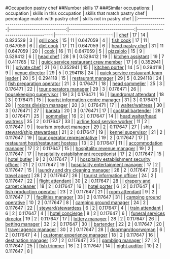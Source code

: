 #Occupation pastry chef
##Number skills 17
###Similar occupations:
| occupation                                                                                  |   skills in this occupation |   skills that match pastry chef |   percentage match with pastry chef |   skills not in pastry chef |
|:--------------------------------------------------------------------------------------------|----------------------------:|--------------------------------:|------------------------------------:|----------------------------:|
| [chef](chef.md)                                                                             |                          17 |                              14 |                            0.823529 |                           3 |
| [grill cook](grill_cook.md)                                                                 |                          15 |                              11 |                            0.647059 |                           4 |
| [fish cook](fish_cook.md)                                                                   |                          17 |                              11 |                            0.647059 |                           6 |
| [diet cook](diet_cook.md)                                                                   |                          17 |                              11 |                            0.647059 |                           6 |
| [head pastry chef](head_pastry_chef.md)                                                     |                          31 |                              11 |                            0.647059 |                          20 |
| [cook](cook.md)                                                                             |                          16 |                              11 |                            0.647059 |                           5 |
| [pizzaiolo](pizzaiolo.md)                                                                   |                          15 |                               9 |                            0.529412 |                           6 |
| [head chef](head_chef.md)                                                                   |                          28 |                               9 |                            0.529412 |                          19 |
| [kitchen assistant](kitchen_assistant.md)                                                   |                          19 |                               7 |                            0.411765 |                          12 |
| [quick service restaurant crew member](quick_service_restaurant_crew_member.md)             |                          17 |                               6 |                            0.352941 |                          11 |
| [private chef](private_chef.md)                                                             |                          21 |                               6 |                            0.352941 |                          15 |
| [kitchen porter](kitchen_porter.md)                                                         |                          14 |                               5 |                            0.294118 |                           9 |
| [venue director](venue_director.md)                                                         |                          29 |                               5 |                            0.294118 |                          24 |
| [quick service restaurant team leader](quick_service_restaurant_team_leader.md)             |                          20 |                               5 |                            0.294118 |                          15 |
| [restaurant manager](restaurant_manager.md)                                                 |                          29 |                               5 |                            0.294118 |                          24 |
| [fish preparation operator](fish_preparation_operator.md)                                   |                          21 |                               3 |                            0.176471 |                          18 |
| [head sommelier](head_sommelier.md)                                                         |                          25 |                               3 |                            0.176471 |                          22 |
| [tour operators manager](tour_operators_manager.md)                                         |                          29 |                               3 |                            0.176471 |                          26 |
| [housekeeping supervisor](housekeeping_supervisor.md)                                       |                          19 |                               3 |                            0.176471 |                          16 |
| [laundromat attendant](laundromat_attendant.md)                                             |                          18 |                               3 |                            0.176471 |                          15 |
| [tourist information centre manager](tourist_information_centre_manager.md)                 |                          31 |                               3 |                            0.176471 |                          28 |
| [rooms division manager](rooms_division_manager.md)                                         |                          20 |                               3 |                            0.176471 |                          17 |
| [waiter/waitress](waiter-waitress.md)                                                       |                          30 |                               3 |                            0.176471 |                          27 |
| [barista](barista.md)                                                                       |                          20 |                               3 |                            0.176471 |                          17 |
| [cocktail bartender](cocktail_bartender.md)                                                 |                          28 |                               3 |                            0.176471 |                          25 |
| [sommelier](sommelier.md)                                                                   |                          16 |                               2 |                            0.117647 |                          14 |
| [head waiter/head waitress](head_waiter-head_waitress.md)                                   |                          35 |                               2 |                            0.117647 |                          33 |
| [airline food service worker](airline_food_service_worker.md)                               |                          11 |                               2 |                            0.117647 |                           9 |
| [tourism product manager](tourism_product_manager.md)                                       |                          29 |                               2 |                            0.117647 |                          27 |
| [ship steward/ship stewardess](ship_steward-ship_stewardess.md)                             |                          21 |                               2 |                            0.117647 |                          19 |
| [kennel supervisor](kennel_supervisor.md)                                                   |                          21 |                               2 |                            0.117647 |                          19 |
| [tour operator representative](tour_operator_representative.md)                             |                          19 |                               2 |                            0.117647 |                          17 |
| [restaurant host/restaurant hostess](restaurant_host-restaurant_hostess.md)                 |                          13 |                               2 |                            0.117647 |                          11 |
| [accommodation manager](accommodation_manager.md)                                           |                          17 |                               2 |                            0.117647 |                          15 |
| [hospitality revenue manager](hospitality_revenue_manager.md)                               |                          19 |                               2 |                            0.117647 |                          17 |
| [hospitality establishment receptionist](hospitality_establishment_receptionist.md)         |                          17 |                               2 |                            0.117647 |                          15 |
| [hotel butler](hotel_butler.md)                                                             |                           9 |                               2 |                            0.117647 |                           7 |
| [hospitality establishment security officer](hospitality_establishment_security_officer.md) |                          21 |                               2 |                            0.117647 |                          19 |
| [hospitality entertainment manager](hospitality_entertainment_manager.md)                   |                          17 |                               2 |                            0.117647 |                          15 |
| [laundry and dry cleaning manager](laundry_and_dry_cleaning_manager.md)                     |                          28 |                               2 |                            0.117647 |                          26 |
| [travel agent](travel_agent.md)                                                             |                          28 |                               2 |                            0.117647 |                          26 |
| [tourist information officer](tourist_information_officer.md)                               |                          24 |                               2 |                            0.117647 |                          22 |
| [flight attendant](flight_attendant.md)                                                     |                          30 |                               2 |                            0.117647 |                          28 |
| [drapery and carpet cleaner](drapery_and_carpet_cleaner.md)                                 |                          18 |                               2 |                            0.117647 |                          16 |
| [hotel porter](hotel_porter.md)                                                             |                           6 |                               2 |                            0.117647 |                           4 |
| [fish production operator](fish_production_operator.md)                                     |                          23 |                               2 |                            0.117647 |                          21 |
| [room attendant](room_attendant.md)                                                         |                           9 |                               2 |                            0.117647 |                           7 |
| [facilities manager](facilities_manager.md)                                                 |                          33 |                               2 |                            0.117647 |                          31 |
| [camping ground operative](camping_ground_operative.md)                                     |                          10 |                               2 |                            0.117647 |                           8 |
| [camping ground manager](camping_ground_manager.md)                                         |                          24 |                               2 |                            0.117647 |                          22 |
| [steward/stewardess](steward-stewardess.md)                                                 |                           6 |                               2 |                            0.117647 |                           4 |
| [train attendant](train_attendant.md)                                                       |                           6 |                               2 |                            0.117647 |                           4 |
| [hotel concierge](hotel_concierge.md)                                                       |                           8 |                               2 |                            0.117647 |                           6 |
| [funeral services director](funeral_services_director.md)                                   |                          19 |                               2 |                            0.117647 |                          17 |
| [lottery manager](lottery_manager.md)                                                       |                          28 |                               2 |                            0.117647 |                          26 |
| [betting manager](betting_manager.md)                                                       |                          32 |                               2 |                            0.117647 |                          30 |
| [bartender](bartender.md)                                                                   |                          22 |                               2 |                            0.117647 |                          20 |
| [travel agency manager](travel_agency_manager.md)                                           |                          30 |                               2 |                            0.117647 |                          28 |
| [doorman/doorwoman](doorman-doorwoman.md)                                                   |                           6 |                               2 |                            0.117647 |                           4 |
| [customer experience manager](customer_experience_manager.md)                               |                          18 |                               2 |                            0.117647 |                          16 |
| [destination manager](destination_manager.md)                                               |                          27 |                               2 |                            0.117647 |                          25 |
| [gambling manager](gambling_manager.md)                                                     |                          27 |                               2 |                            0.117647 |                          25 |
| [fish trimmer](fish_trimmer.md)                                                             |                          16 |                               2 |                            0.117647 |                          14 |
| [night auditor](night_auditor.md)                                                           |                          10 |                               2 |                            0.117647 |                           8 |
